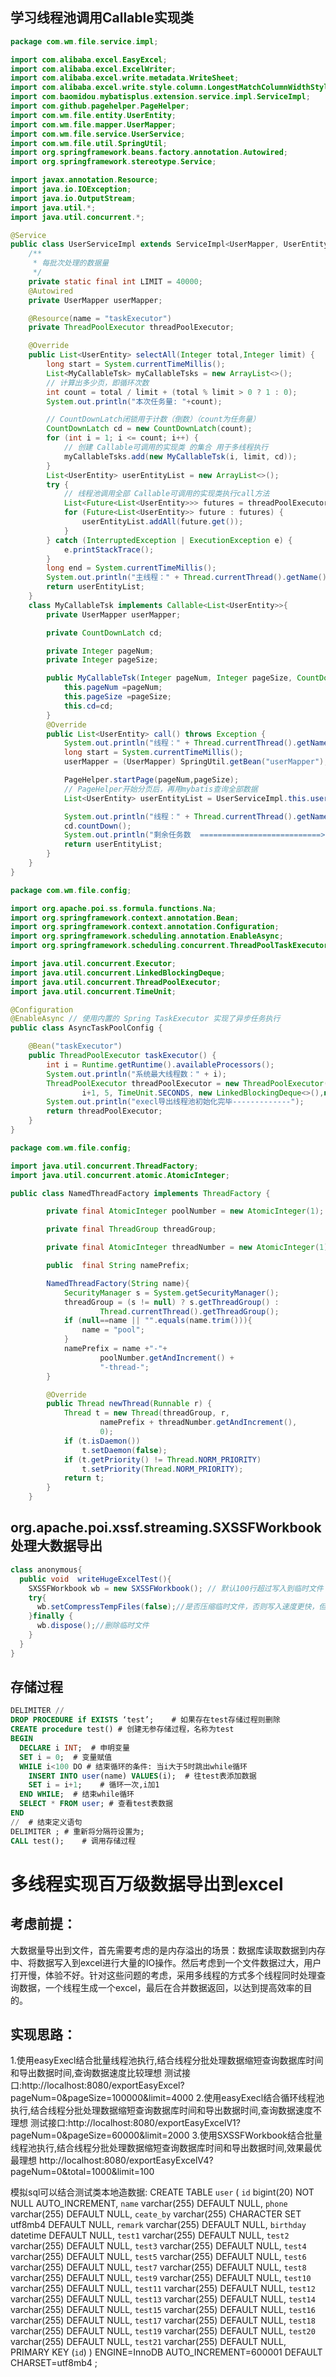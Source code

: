 ## 学习线程池调用Callable实现类
```java
package com.wm.file.service.impl;

import com.alibaba.excel.EasyExcel;
import com.alibaba.excel.ExcelWriter;
import com.alibaba.excel.write.metadata.WriteSheet;
import com.alibaba.excel.write.style.column.LongestMatchColumnWidthStyleStrategy;
import com.baomidou.mybatisplus.extension.service.impl.ServiceImpl;
import com.github.pagehelper.PageHelper;
import com.wm.file.entity.UserEntity;
import com.wm.file.mapper.UserMapper;
import com.wm.file.service.UserService;
import com.wm.file.util.SpringUtil;
import org.springframework.beans.factory.annotation.Autowired;
import org.springframework.stereotype.Service;

import javax.annotation.Resource;
import java.io.IOException;
import java.io.OutputStream;
import java.util.*;
import java.util.concurrent.*;

@Service
public class UserServiceImpl extends ServiceImpl<UserMapper, UserEntity> implements UserService {
    /**
     * 每批次处理的数据量
     */
    private static final int LIMIT = 40000;
    @Autowired
    private UserMapper userMapper;

    @Resource(name = "taskExecutor")
    private ThreadPoolExecutor threadPoolExecutor;

    @Override
    public List<UserEntity> selectAll(Integer total,Integer limit) {
        long start = System.currentTimeMillis();
        List<MyCallableTsk> myCallableTsks = new ArrayList<>();
        // 计算出多少页，即循环次数
        int count = total / limit + (total % limit > 0 ? 1 : 0);
        System.out.println("本次任务量: "+count);

        // CountDownLatch闭锁用于计数（倒数）（count为任务量）
        CountDownLatch cd = new CountDownLatch(count);
        for (int i = 1; i <= count; i++) {
            // 创建 Callable可调用的实现类 的集合 用于多线程执行
            myCallableTsks.add(new MyCallableTsk(i, limit, cd));
        }
        List<UserEntity> userEntityList = new ArrayList<>();
        try {
            // 线程池调用全部 Callable可调用的实现类执行call方法
            List<Future<List<UserEntity>>> futures = threadPoolExecutor.invokeAll(myCallableTsks);
            for (Future<List<UserEntity>> future : futures) {
                userEntityList.addAll(future.get());
            }
        } catch (InterruptedException | ExecutionException e) {
            e.printStackTrace();
        }
        long end = System.currentTimeMillis();
        System.out.println("主线程：" + Thread.currentThread().getName() + " , 导出指定数据成功 , 共导出数据：" + userEntityList.size() + " ,查询数据任务执行完毕共消耗时 ：" + (end - start) + "ms");
        return userEntityList;
    }
    class MyCallableTsk implements Callable<List<UserEntity>>{
        private UserMapper userMapper;

        private CountDownLatch cd;

        private Integer pageNum;
        private Integer pageSize;

        public MyCallableTsk(Integer pageNum, Integer pageSize, CountDownLatch cd){
            this.pageNum =pageNum;
            this.pageSize =pageSize;
            this.cd=cd;
        }
        @Override
        public List<UserEntity> call() throws Exception {
            System.out.println("线程：" + Thread.currentThread().getName() + " , 开始读取数据------");
            long start = System.currentTimeMillis();
            userMapper = (UserMapper) SpringUtil.getBean("userMapper");

            PageHelper.startPage(pageNum,pageSize);
            // PageHelper开始分页后，再用mybatis查询全部数据
            List<UserEntity> userEntityList = UserServiceImpl.this.userMapper.selectAll();

            System.out.println("线程：" + Thread.currentThread().getName() + " , 读取数据  "+userEntityList.size()+",页数:"+pageNum+ "耗时 ：" + (System.currentTimeMillis() - start)+ "ms");
            cd.countDown();
            System.out.println("剩余任务数  ===========================> " + cd.getCount());
            return userEntityList;
        }
    }
}
```
```java
package com.wm.file.config;

import org.apache.poi.ss.formula.functions.Na;
import org.springframework.context.annotation.Bean;
import org.springframework.context.annotation.Configuration;
import org.springframework.scheduling.annotation.EnableAsync;
import org.springframework.scheduling.concurrent.ThreadPoolTaskExecutor;

import java.util.concurrent.Executor;
import java.util.concurrent.LinkedBlockingDeque;
import java.util.concurrent.ThreadPoolExecutor;
import java.util.concurrent.TimeUnit;

@Configuration
@EnableAsync // 使用内置的 Spring TaskExecutor 实现了异步任务执行
public class AsyncTaskPoolConfig {

    @Bean("taskExecutor")
    public ThreadPoolExecutor taskExecutor() {
        int i = Runtime.getRuntime().availableProcessors();
        System.out.println("系统最大线程数：" + i);
        ThreadPoolExecutor threadPoolExecutor = new ThreadPoolExecutor(i,
                i+1, 5, TimeUnit.SECONDS, new LinkedBlockingDeque<>(),new NamedThreadFactory("execl导出线程池"));
        System.out.println("execl导出线程池初始化完毕-------------");
        return threadPoolExecutor;
    }
}
```
```java
package com.wm.file.config;

import java.util.concurrent.ThreadFactory;
import java.util.concurrent.atomic.AtomicInteger;

public class NamedThreadFactory implements ThreadFactory {

        private final AtomicInteger poolNumber = new AtomicInteger(1);

        private final ThreadGroup threadGroup;

        private final AtomicInteger threadNumber = new AtomicInteger(1);

        public  final String namePrefix;

        NamedThreadFactory(String name){
            SecurityManager s = System.getSecurityManager();
            threadGroup = (s != null) ? s.getThreadGroup() :
                    Thread.currentThread().getThreadGroup();
            if (null==name || "".equals(name.trim())){
                name = "pool";
            }
            namePrefix = name +"-"+
                    poolNumber.getAndIncrement() +
                    "-thread-";
        }

        @Override
        public Thread newThread(Runnable r) {
            Thread t = new Thread(threadGroup, r,
                    namePrefix + threadNumber.getAndIncrement(),
                    0);
            if (t.isDaemon())
                t.setDaemon(false);
            if (t.getPriority() != Thread.NORM_PRIORITY)
                t.setPriority(Thread.NORM_PRIORITY);
            return t;
        }
    }
```
## org.apache.poi.xssf.streaming.SXSSFWorkbook处理大数据导出
```java
class anonymous{
  public void  writeHugeExcelTest(){
    SXSSFWorkbook wb = new SXSSFWorkbook(); // 默认100行超过写入到临时文件
    try{
      wb.setCompressTempFiles(false);//是否压缩临时文件，否则写入速度更快，但更占磁盘
    }finally {
      wb.dispose();//删除临时文件
    }
  }
}

```
## 存储过程
```sql
DELIMITER //
DROP PROCEDURE if EXISTS ‘test’;    # 如果存在test存储过程则删除
CREATE procedure test() # 创建无参存储过程，名称为test
BEGIN
  DECLARE i INT;  # 申明变量
  SET i = 0;  # 变量赋值
  WHILE i<100 DO # 结束循环的条件: 当i大于5时跳出while循环
    INSERT INTO user(name) VALUES(i);  # 往test表添加数据
    SET i = i+1;    # 循环一次,i加1
  END WHILE;  # 结束while循环
  SELECT * FROM user; # 查看test表数据
END
//  # 结束定义语句
DELIMITER ; # 重新将分隔符设置为;
CALL test();    # 调用存储过程
```

# 多线程实现百万级数据导出到excel

## **考虑前提：**

大数据量导出到文件，首先需要考虑的是内存溢出的场景：数据库读取数据到内存中、将数据写入到excel进行大量的IO操作。然后考虑到一个文件数据过大，用户打开慢，体验不好。针对这些问题的考虑，采用多线程的方式多个线程同时处理查询数据，一个线程生成一个excel，最后在合并数据返回，以达到提高效率的目的。

## **实现思路：**
1.使用easyExecl结合批量线程池执行,结合线程分批处理数据缩短查询数据库时间和导出数据时间,查询数据速度比较理想
测试接口:http://localhost:8080/exportEasyExcel?pageNum=0&pageSize=100000&limit=4000
2.使用easyExecl结合循环线程池执行,结合线程分批处理数据缩短查询数据库时间和导出数据时间,查询数据速度不理想
测试接口:http://localhost:8080/exportEasyExcelV1?pageNum=0&pageSize=60000&limit=2000
3.使用SXSSFWorkbook结合批量线程池执行,结合线程分批处理数据缩短查询数据库时间和导出数据时间,效果最优最理想
http://localhost:8080/exportEasyExcelV4?pageNum=0&total=1000&limit=100

模拟sql可以结合测试类本地造数据:
CREATE TABLE `user` (
  `id` bigint(20) NOT NULL AUTO_INCREMENT,
  `name` varchar(255) DEFAULT NULL,
  `phone` varchar(255) DEFAULT NULL,
  `ceate_by` varchar(255) CHARACTER SET utf8mb4  DEFAULT NULL,
  `remark` varchar(255) DEFAULT NULL,
  `birthday` datetime DEFAULT NULL,
  `test1` varchar(255) DEFAULT NULL,
  `test2` varchar(255) DEFAULT NULL,
  `test3` varchar(255) DEFAULT NULL,
  `test4` varchar(255) DEFAULT NULL,
  `test5` varchar(255) DEFAULT NULL,
  `test6` varchar(255) DEFAULT NULL,
  `test7` varchar(255) DEFAULT NULL,
  `test8` varchar(255) DEFAULT NULL,
  `test9` varchar(255) DEFAULT NULL,
  `test10` varchar(255) DEFAULT NULL,
  `test11` varchar(255) DEFAULT NULL,
  `test12` varchar(255) DEFAULT NULL,
  `test13` varchar(255) DEFAULT NULL,
  `test14` varchar(255) DEFAULT NULL,
  `test15` varchar(255) DEFAULT NULL,
  `test16` varchar(255) DEFAULT NULL,
  `test17` varchar(255) DEFAULT NULL,
  `test18` varchar(255) DEFAULT NULL,
  `test19` varchar(255) DEFAULT NULL,
  `test20` varchar(255) DEFAULT NULL,
  `test21` varchar(255) DEFAULT NULL,
  PRIMARY KEY (`id`)
) ENGINE=InnoDB AUTO_INCREMENT=600001 DEFAULT CHARSET=utf8mb4 ;

